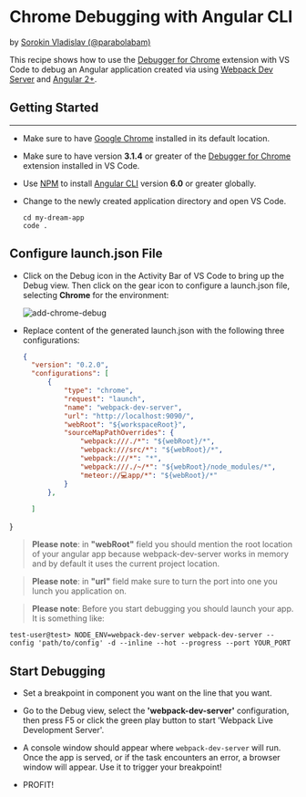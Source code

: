# Chrome Debugging with Angular CLI

by [Sorokin Vladislav (@parabolabam)](https://github.com/parabolabam)

This recipe shows how to use the [Debugger for Chrome](https://github.com/Microsoft/vscode-chrome-debug) extension with VS Code to debug
an Angular application created via using [Webpack Dev Server](https://webpack.js.org/configuration/dev-server/) and [Angular 2+](https://angular.io/).

## Getting Started
****
- Make sure to have [Google Chrome](https://www.google.com/chrome) installed in its default location.

- Make sure to have version **3.1.4** or greater of the [Debugger for Chrome](https://marketplace.visualstudio.com/items?itemName=msjsdiag.debugger-for-chrome) extension installed in VS Code.

- Use [NPM](https://www.npmjs.com) to install [Angular CLI](https://cli.angular.io) version **6.0** or greater globally.

- Change to the newly created application directory and open VS Code.

    ```
    cd my-dream-app
    code .
    ```

## Configure launch.json File

- Click on the Debug icon in the Activity Bar of VS Code to bring up the Debug view.
Then click on the gear icon to configure a launch.json file, selecting **Chrome** for the environment:

   ![add-chrome-debug](https://user-images.githubusercontent.com/2836367/27004175-77582668-4dca-11e7-9ce8-30ef3af64a36.png)

- Replace content of the generated launch.json with the following three configurations:

  ```json
  {
    "version": "0.2.0",
    "configurations": [
        {
            "type": "chrome",
            "request": "launch",
            "name": "webpack-dev-server",
            "url": "http://localhost:9090/",
            "webRoot": "${workspaceRoot}",
            "sourceMapPathOverrides": {
                "webpack:///./*": "${webRoot}/*",
                "webpack:///src/*": "${webRoot}/*",
                "webpack:///*": "*",
                "webpack:///./~/*": "${webRoot}/node_modules/*",
                "meteor://💻app/*": "${webRoot}/*"
            }
        },
        
    ]
}

> **Please note**: in **"webRoot"** field you should mention the root location of your angular app because webpack-dev-server works in memory and by default it uses the current project location.

> **Please note**: in **"url"** field make sure to turn the port into one you lunch you application on.

> **Please note**: Before you start debugging you should launch your app. It is something like:
```
test-user@test> NODE_ENV=webpack-dev-server webpack-dev-server --config 'path/to/config' -d --inline --hot --progress --port YOUR_PORT
```

  ## Start Debugging

- Set a breakpoint in component you want on the line that you want.

- Go to the Debug view, select the **'webpack-dev-server'** configuration, then press F5 or click the green play button to start 'Webpack Live Development Server'.

- A console window should appear where `webpack-dev-server` will run. Once the app is served, or if the task encounters an error, a browser window will appear. Use it to trigger your breakpoint!
- PROFIT!

